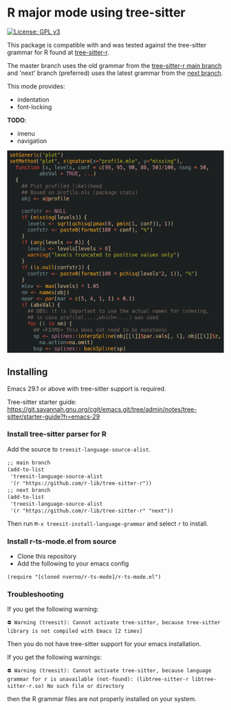 # R major mode using tree-sitter

[![License: GPL v3](https://img.shields.io/badge/License-GPLv3-blue.svg)](https://www.gnu.org/licenses/gpl-3.0)

This package is compatible with and was tested against the tree-sitter grammar
for R found at [tree-sitter-r](https://github.com/r-lib/tree-sitter-r). 

The master branch uses the old grammar from the [tree-sitter-r main
branch](https://github.com/r-lib/tree-sitter-r/tree/main) and 'next' branch (preferred)
uses the latest grammar from the [next branch](https://github.com/r-lib/tree-sitter-r/tree/next).


This mode provides:
+ indentation
+ font-locking

**TODO**:
+ imenu
+ navigation
 

![example](doc/r-ts-mode.png)

## Installing

Emacs 29.1 or above with tree-sitter support is required. 

Tree-sitter starter guide: https://git.savannah.gnu.org/cgit/emacs.git/tree/admin/notes/tree-sitter/starter-guide?h=emacs-29

### Install tree-sitter parser for R

Add the source to `treesit-language-source-alist`. 

```elisp
;; main branch
(add-to-list
 'treesit-language-source-alist
 '(r "https://github.com/r-lib/tree-sitter-r"))
;; next branch
(add-to-list
 'treesit-language-source-alist
 '(r "https://github.com/r-lib/tree-sitter-r" "next"))
```

Then run `M-x treesit-install-language-grammar` and select `r` to install.

### Install r-ts-mode.el from source

- Clone this repository
- Add the following to your emacs config

```elisp
(require "[cloned nverno/r-ts-mode]/r-ts-mode.el")
```

### Troubleshooting

If you get the following warning:

```
⛔ Warning (treesit): Cannot activate tree-sitter, because tree-sitter
library is not compiled with Emacs [2 times]
```

Then you do not have tree-sitter support for your emacs installation.

If you get the following warnings:
```
⛔ Warning (treesit): Cannot activate tree-sitter, because language grammar for r is unavailable (not-found): (libtree-sitter-r libtree-sitter-r.so) No such file or directory
```

then the R grammar files are not properly installed on your system.
